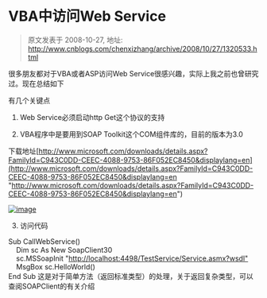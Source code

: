 # VBA中访问Web Service 
> 原文发表于 2008-10-27, 地址: http://www.cnblogs.com/chenxizhang/archive/2008/10/27/1320533.html 


很多朋友都对于VBA或者ASP访问Web Service很感兴趣，实际上我之前也曾研究过。现在总结如下

 有几个关键点

 1. Web Service必须启动http Get这个协议的支持

 2. VBA程序中是要用到SOAP Toolkit这个COM组件库的，目前的版本为3.0

 下载地址[http://www.microsoft.com/downloads/details.aspx?FamilyId=C943C0DD-CEEC-4088-9753-86F052EC8450&displaylang=en](http://www.microsoft.com/downloads/details.aspx?FamilyId=C943C0DD-CEEC-4088-9753-86F052EC8450&displaylang=en "http://www.microsoft.com/downloads/details.aspx?FamilyId=C943C0DD-CEEC-4088-9753-86F052EC8450&displaylang=en")

 [![image](http://www.cnblogs.com/images/cnblogs_com/chenxizhang/WindowsLiveWriter/VBAWebService_93E7/image_thumb.png)](http://www.cnblogs.com/images/cnblogs_com/chenxizhang/WindowsLiveWriter/VBAWebService_93E7/image_2.png) 

 3. 访问代码

 Sub CallWebService()  
    Dim sc As New SoapClient30  
    sc.MSSoapInit "<http://localhost:4498/TestService/Service.asmx?wsdl">  
    MsgBox sc.HelloWorld()  
End Sub 这是对于简单方法（返回标准类型）的处理，关于返回复杂类型，可以查阅SOAPClient的有关介绍 



